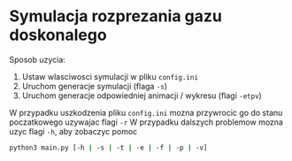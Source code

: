# Symulacja rozprezania gazu doskonalego
Sposob uzycia:
1. Ustaw wlasciwosci symulacji w pliku `config.ini`
2. Uruchom generacje symulacji (flaga `-s`)
3. Uruchom generacje odpowiedniej animacji / wykresu (flagi `-etpv`)

W przypadku uszkodzenia pliku `config.ini` mozna przywrocic go do stanu poczatkowego uzywajac flagi `-r`
W przypadku dalszych problemow mozna uzyc flagi `-h`, aby zobaczyc pomoc

```bash
python3 main.py [-h | -s | -t | -e | -f | -p | -v]
```
